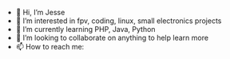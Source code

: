 - 👋 Hi, I’m Jesse
- 👀 I’m interested in fpv, coding, linux, small electronics projects
- 🌱 I’m currently learning PHP, Java, Python
- 💞️ I’m looking to collaborate on anything to help learn more
- 📫 How to reach me: 

<!---
00jferna/00jferna is a ✨ special ✨ repository because its `README.md` (this file) appears on your GitHub profile.
You can click the Preview link to take a look at your changes.
--->
